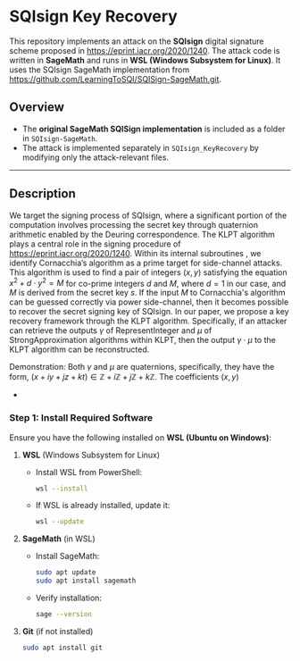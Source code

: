 # SQIsign Key Recovery

This repository implements an attack on the **SQIsign** digital signature scheme proposed in https://eprint.iacr.org/2020/1240. The attack code is written in **SageMath** and runs in **WSL (Windows Subsystem for Linux)**. It uses the SQIsign SageMath implementation from https://github.com/LearningToSQI/SQISign-SageMath.git.

## Overview

- The **original SageMath SQISign implementation** is included as a folder in `SQIsign-SageMath`.
- The attack is implemented separately in `SQIsign_KeyRecovery` by modifying only the attack-relevant files.
---

## Description

We target the signing process of SQIsign, where a significant portion of the computation involves processing the secret key through quaternion arithmetic enabled by the Deuring correspondence. The KLPT algorithm plays a central role in the signing procedure of https://eprint.iacr.org/2020/1240. 
Within its internal subroutines , we identify Cornacchia’s algorithm as a prime target for side-channel attacks. This algorithm is used to find a pair of integers $(x, y)$ satisfying the equation $x^2 + d\cdot y^2 = M$ for co-prime integers $d$ and $M$, where $d=1$ in our case, and $M$ is derived from the secret key $s$. If the input $M$ to Cornacchia's algorithm can be guessed correctly via power side-channel, then it becomes possible to recover the secret signing key of SQIsign. In our paper, we propose a key recovery framework through the KLPT algorithm. Specifically, if an attacker can retrieve the outputs $\gamma$ of RepresentInteger and $\mu$ of StrongApproximation algorithms within KLPT, then the output $\gamma \cdot \mu$ to the KLPT algorithm can be reconstructed. 

Demonstration: Both $\gamma$ and $\mu$ are quaternions, specifically, they have the form, $(x + iy + jz + kt) \in \mathbb{Z} + i\mathbb{Z} + j\mathbb{Z} + k\mathbb{Z}$. The coefficients $(x, y)$

- 
### **Step 1: Install Required Software**
Ensure you have the following installed on **WSL (Ubuntu on Windows)**:

1. **WSL** (Windows Subsystem for Linux)
   - Install WSL from PowerShell:
     ```sh
     wsl --install
     ```
   - If WSL is already installed, update it:
     ```sh
     wsl --update
     ```

2. **SageMath** (in WSL)
   - Install SageMath:
     ```sh
     sudo apt update
     sudo apt install sagemath
     ```
   - Verify installation:
     ```sh
     sage --version
     ```

3. **Git** (if not installed)
   ```sh
   sudo apt install git
